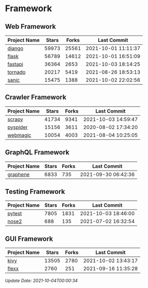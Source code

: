 # Framework

## Web Framework
| Project Name | Stars | Forks | Last Commit |
| ------------ | ----- | ----- | ----------- |
| [django](https://github.com/django/django) | 59973 | 25561 | 2021-10-01 11:11:37 |
| [flask](https://github.com/pallets/flask) | 56789 | 14612 | 2021-10-01 16:51:09 |
| [fastapi](https://github.com/tiangolo/fastapi) | 36364 | 2653 | 2021-10-03 18:14:25 |
| [tornado](https://github.com/tornadoweb/tornado) | 20217 | 5419 | 2021-08-26 18:53:13 |
| [sanic](https://github.com/sanic-org/sanic) | 15475 | 1388 | 2021-10-02 22:02:56 |

## Crawler Framework
| Project Name | Stars | Forks | Last Commit |
| ------------ | ----- | ----- | ----------- |
| [scrapy](https://github.com/scrapy/scrapy) | 41734 | 9341 | 2021-10-03 14:59:47 |
| [pyspider](https://github.com/binux/pyspider) | 15156 | 3611 | 2020-08-02 17:34:20 |
| [webmagic](https://github.com/code4craft/webmagic) | 10054 | 4003 | 2021-08-04 10:25:05 |

## GraphQL Framework
| Project Name | Stars | Forks | Last Commit |
| ------------ | ----- | ----- | ----------- |
| [graphene](https://github.com/graphql-python/graphene) | 6833 | 735 | 2021-09-30 06:42:36 |

## Testing Framework
| Project Name | Stars | Forks | Last Commit |
| ------------ | ----- | ----- | ----------- |
| [pytest](https://github.com/pytest-dev/pytest) | 7805 | 1831 | 2021-10-03 18:46:00 |
| [nose2](https://github.com/nose-devs/nose2) | 688 | 135 | 2021-07-02 16:32:54 |

## GUI Framework
| Project Name | Stars | Forks | Last Commit |
| ------------ | ----- | ----- | ----------- |
| [kivy](https://github.com/kivy/kivy) | 13505 | 2780 | 2021-10-02 13:43:17 |
| [flexx](https://github.com/flexxui/flexx) | 2760 | 251 | 2021-09-16 11:35:28 |

*Update Date: 2021-10-04T00:00:34*
